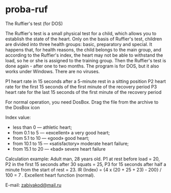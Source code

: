 # proba-ruf
The Ruffier's test (for DOS)

The Ruffier's test is a small physical test for a child, which allows you to establish the state of the heart. Only on the basis of Ruffier's test, children are divided into three health groups: basic, preparatory and special. It happens that, for health reasons, the child belongs to the main group, and according to the Ruffier's index, the heart may not be able to withstand the load, so he or she is assigned to the training group. Then the Ruffier's test is done again - after one to two months. The program is for DOS, but it also works under Windows. There are no viruses.

P1 heart rate in 15 seconds after a 5-minute rest in a sitting position
P2 heart rate for the first 15 seconds of the first minute of the recovery period
P3 heart rate for the last 15 seconds of the first minute of the recovery period

For normal operation, you need DosBox. Drag the file from the archive to the DosBox icon

<p>Index value:<br />
<ul><li>less than 0&nbsp;&mdash; athletic heart;</li><li>from 0.1 to&nbsp;5&nbsp;&mdash; &laquo;excellent&raquo; a&nbsp;very good heart;</li><li>from 5.1 to&nbsp;10&nbsp;&mdash; &laquo;good&raquo; good heart;</li><li>from 10.1 to&nbsp;15&nbsp;&mdash; &laquo;satisfactory&raquo; moderate heart failure;</li><li>from 15.1 to&nbsp;20&nbsp;&mdash; &laquo;bad&raquo; severe heart failure</li></ul>

Calculation example:
Adult man, 28 years old. P1 at rest before load = 20, P2 in the first 15 seconds after 30 squats = 25, P3 for 15 seconds after half a minute from the start of rest = 23. IR (Index) = {4 x (20 + 25 + 23) - 200} / 100 = 7 . Excellent heart function (normal).

E-mail: <zabiyakod@mail.ru>
